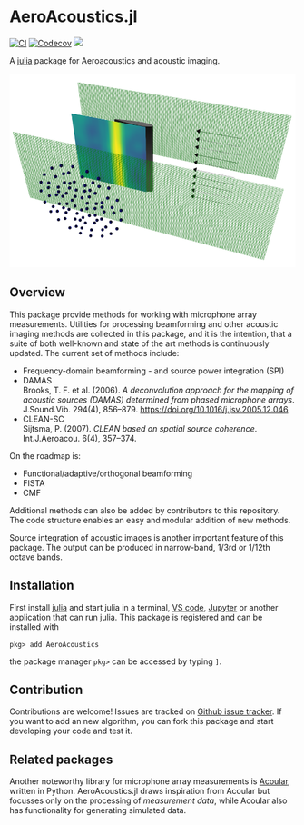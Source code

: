 # AeroAcoustics.jl
[![CI](https://github.com/1oly/AeroAcoustics.jl/workflows/CI/badge.svg)](https://github.com/1oly/AeroAcoustics.jl/actions?query=workflow%3ACI)
[![Codecov](https://codecov.io/gh/1oly/AeroAcoustics.jl/branch/master/graph/badge.svg)](https://codecov.io/gh/1oly/AeroAcoustics.jl)
[![](https://img.shields.io/badge/docs-latest-blue.svg)](https://1oly.github.io/AeroAcoustics.jl/dev)

A [julia](http://julialang.org) package for Aeroacoustics and acoustic imaging.

![Image](presentation.png?raw=true "Title")

## Overview

This package provide methods for working with microphone array measurements. Utilities for processing
beamforming and other acoustic imaging methods are collected in this package, and it is the intention, that 
a suite of both well-known and state of the art methods is continuously updated. The current set of methods include:   

- Frequency-domain beamforming - and source power integration (SPI) 
- DAMAS   
Brooks, T. F. et al. (2006). *A deconvolution approach for the mapping of acoustic sources (DAMAS) determined from phased microphone arrays*. J.Sound.Vib. 294(4), 856–879. https://doi.org/10.1016/j.jsv.2005.12.046
- CLEAN-SC   
Sijtsma, P. (2007). *CLEAN based on spatial source coherence*. Int.J.Aeroacou. 6(4), 357–374.

On the roadmap is:   
- Functional/adaptive/orthogonal beamforming
- FISTA
- CMF

Additional methods can also be added by contributors to this repository. The code structure enables an easy and modular addition of new methods. 

Source integration of acoustic images is another important feature of this package. 
The output can be produced in narrow-band, 1/3rd or 1/12th octave bands. 

## Installation
First install [julia](http://julialang.org) and start julia in a terminal, [VS code](https://www.julia-vscode.org), [Jupyter](https://github.com/JuliaLang/IJulia.jl) or another application that can run julia. This package is registered and can be installed with

```
pkg> add AeroAcoustics
```
the package manager `pkg>` can be accessed by typing `]`.
## Contribution
Contributions are welcome! Issues are tracked on [Github issue tracker](https://github.com/1oly/AeroAcoustics.jl/issues). If you want to add an new algorithm, you can fork this package and start developing your code and test it.

## Related packages
Another noteworthy library for microphone array measurements is [Acoular](http://www.acoular.org), written in Python. AeroAcoustics.jl draws inspiration from Acoular but focusses only on the processing of *measurement data*, while Acoular also has functionality for generating simulated data.

